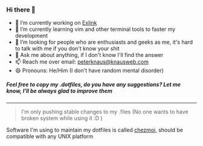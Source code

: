 ### Hi there 👋

- 🔭 I’m currently working on [Exlink](https://exlink.com)
- 🌱 I’m currently learning vim and other terminal tools to faster my development
- 🤔 I’m looking for people who are enthusiasts and geeks as me, it's hard to talk with me if you don't know your shit
- 💬 Ask me about anything, if I don't know I'll find the answer
- 📫 Reach me over email: peterknaus@knausweb.com
- 😄 Pronouns: He/Him (I don't have random mental disorder)

  
##### Feel free to copy my .dotfiles, do you have any suggestions? Let me know, I'll be always glad to improve them
----
> I'm only pushing stable changes to my .files (No one wants to have broken system while using it :D )

Software I'm using to maintain my dotfiles is called [chezmoi](https://chezmoi.io), should be compatible with any UNIX platform

<!--
- ⚡ Fun fact:
-->

<!--
**pknaus3/pknaus3** is a ✨ _special_ ✨ repository because its `README.md` (this file) appears on your GitHub profile.

Here are some ideas to get you started:

- 🔭 I’m currently working on ...
- 🌱 I’m currently learning ...
- 👯 I’m looking to collaborate on ...
- 🤔 I’m looking for help with ...
- 💬 Ask me about ...
- 📫 How to reach me: ...
- 😄 Pronouns: ...
- ⚡ Fun fact: ...
-->

